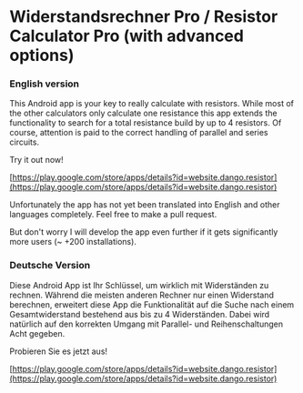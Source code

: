 # Widerstandsrechner Pro / Resistor Calculator Pro (with advanced options)



### English version


This Android app is your key to really calculate with resistors. While most of the other calculators only calculate one resistance this app extends the functionality to search for a total resistance build by up to 4 resistors. Of course, attention is paid to the correct handling of parallel and series circuits.  

Try it out now! 

[https://play.google.com/store/apps/details?id=website.dango.resistor](https://play.google.com/store/apps/details?id=website.dango.resistor)


Unfortunately the app has not yet been translated into English and other languages completely. Feel free to make a pull request. 

But don't worry I will develop the app even further if it gets significantly more users (~ +200 installations).




### Deutsche Version


Diese Android App ist Ihr Schlüssel, um wirklich mit Widerständen zu rechnen. Während die meisten anderen Rechner nur einen Widerstand berechnen, erweitert diese App die Funktionalität auf die Suche nach einem Gesamtwiderstand bestehend aus bis zu 4 Widerständen. Dabei wird natürlich auf den korrekten Umgang mit Parallel- und Reihenschaltungen Acht gegeben.  

Probieren Sie es jetzt aus! 

[https://play.google.com/store/apps/details?id=website.dango.resistor](https://play.google.com/store/apps/details?id=website.dango.resistor)


